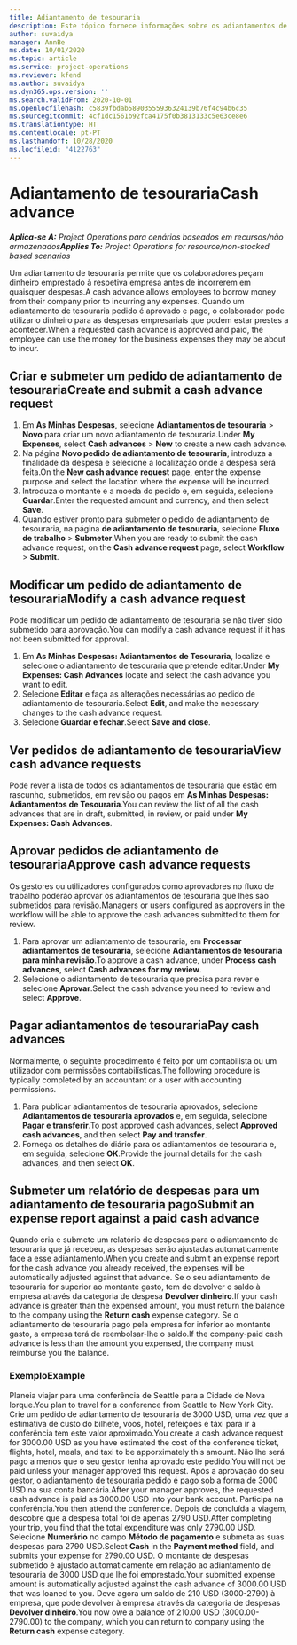 ```yaml
---
title: Adiantamento de tesouraria
description: Este tópico fornece informações sobre os adiantamentos de tesouraria.
author: suvaidya
manager: AnnBe
ms.date: 10/01/2020
ms.topic: article
ms.service: project-operations
ms.reviewer: kfend
ms.author: suvaidya
ms.dyn365.ops.version: ''
ms.search.validFrom: 2020-10-01
ms.openlocfilehash: c5839fbdab58903555936324139b76f4c94b6c35
ms.sourcegitcommit: 4cf1dc1561b92fca4175f0b3813133c5e63ce8e6
ms.translationtype: HT
ms.contentlocale: pt-PT
ms.lasthandoff: 10/28/2020
ms.locfileid: "4122763"
---
```

# <a name="cash-advance"></a><span data-ttu-id="a94d6-103">Adiantamento de tesouraria</span><span class="sxs-lookup"><span data-stu-id="a94d6-103">Cash advance</span></span>

<span data-ttu-id="a94d6-104">_**Aplica-se A:** Project Operations para cenários baseados em recursos/não armazenados_</span><span class="sxs-lookup"><span data-stu-id="a94d6-104">_**Applies To:** Project Operations for resource/non-stocked based scenarios_</span></span>

<span data-ttu-id="a94d6-105">Um adiantamento de tesouraria permite que os colaboradores peçam dinheiro emprestado à respetiva empresa antes de incorrerem em quaisquer despesas.</span><span class="sxs-lookup"><span data-stu-id="a94d6-105">A cash advance allows employees to borrow money from their company prior to incurring any expenses.</span></span> <span data-ttu-id="a94d6-106">Quando um adiantamento de tesouraria pedido é aprovado e pago, o colaborador pode utilizar o dinheiro para as despesas empresariais que podem estar prestes a acontecer.</span><span class="sxs-lookup"><span data-stu-id="a94d6-106">When a requested cash advance is approved and paid, the employee can use the money for the business expenses they may be about to incur.</span></span> 

## <a name="create-and-submit-a-cash-advance-request"></a><span data-ttu-id="a94d6-107">Criar e submeter um pedido de adiantamento de tesouraria</span><span class="sxs-lookup"><span data-stu-id="a94d6-107">Create and submit a cash advance request</span></span>

1. <span data-ttu-id="a94d6-108">Em **As Minhas Despesas**, selecione **Adiantamentos de tesouraria** > **Novo** para criar um novo adiantamento de tesouraria.</span><span class="sxs-lookup"><span data-stu-id="a94d6-108">Under **My Expenses**, select **Cash advances** > **New** to create a new cash advance.</span></span> 
2. <span data-ttu-id="a94d6-109">Na página **Novo pedido de adiantamento de tesouraria**, introduza a finalidade da despesa e selecione a localização onde a despesa será feita.</span><span class="sxs-lookup"><span data-stu-id="a94d6-109">On the **New cash advance request** page, enter the expense purpose and select the location where the expense will be incurred.</span></span>
3. <span data-ttu-id="a94d6-110">Introduza o montante e a moeda do pedido e, em seguida, selecione **Guardar**.</span><span class="sxs-lookup"><span data-stu-id="a94d6-110">Enter the requested amount and currency, and then select **Save**.</span></span> 
4. <span data-ttu-id="a94d6-111">Quando estiver pronto para submeter o pedido de adiantamento de tesouraria, na página **de adiantamento de tesouraria**, selecione **Fluxo de trabalho** > **Submeter**.</span><span class="sxs-lookup"><span data-stu-id="a94d6-111">When you are ready to submit the cash advance request, on the **Cash advance request** page, select **Workflow** > **Submit**.</span></span>

## <a name="modify-a-cash-advance-request"></a><span data-ttu-id="a94d6-112">Modificar um pedido de adiantamento de tesouraria</span><span class="sxs-lookup"><span data-stu-id="a94d6-112">Modify a cash advance request</span></span>

<span data-ttu-id="a94d6-113">Pode modificar um pedido de adiantamento de tesouraria se não tiver sido submetido para aprovação.</span><span class="sxs-lookup"><span data-stu-id="a94d6-113">You can modify a cash advance request if it has not been submitted for approval.</span></span>

1. <span data-ttu-id="a94d6-114">Em **As Minhas Despesas: Adiantamentos de Tesouraria**, localize e selecione o adiantamento de tesouraria que pretende editar.</span><span class="sxs-lookup"><span data-stu-id="a94d6-114">Under **My Expenses: Cash Advances** locate and select the cash advance you want to edit.</span></span>
2. <span data-ttu-id="a94d6-115">Selecione **Editar** e faça as alterações necessárias ao pedido de adiantamento de tesouraria.</span><span class="sxs-lookup"><span data-stu-id="a94d6-115">Select **Edit**, and make the necessary changes to the cash advance request.</span></span> 
3. <span data-ttu-id="a94d6-116">Selecione **Guardar e fechar**.</span><span class="sxs-lookup"><span data-stu-id="a94d6-116">Select **Save and close**.</span></span>


## <a name="view-cash-advance-requests"></a><span data-ttu-id="a94d6-117">Ver pedidos de adiantamento de tesouraria</span><span class="sxs-lookup"><span data-stu-id="a94d6-117">View cash advance requests</span></span>
<span data-ttu-id="a94d6-118">Pode rever a lista de todos os adiantamentos de tesouraria que estão em rascunho, submetidos, em revisão ou pagos em **As Minhas Despesas: Adiantamentos de Tesouraria**.</span><span class="sxs-lookup"><span data-stu-id="a94d6-118">You can review the list of all the cash advances that are in draft, submitted, in review, or paid under **My Expenses: Cash Advances**.</span></span> 

## <a name="approve-cash-advance-requests"></a><span data-ttu-id="a94d6-119">Aprovar pedidos de adiantamento de tesouraria</span><span class="sxs-lookup"><span data-stu-id="a94d6-119">Approve cash advance requests</span></span>

<span data-ttu-id="a94d6-120">Os gestores ou utilizadores configurados como aprovadores no fluxo de trabalho poderão aprovar os adiantamentos de tesouraria que lhes são submetidos para revisão.</span><span class="sxs-lookup"><span data-stu-id="a94d6-120">Managers or users configured as approvers in the workflow will be able to approve the cash advances submitted to them for review.</span></span> 

1. <span data-ttu-id="a94d6-121">Para aprovar um adiantamento de tesouraria, em **Processar adiantamentos de tesouraria**, selecione **Adiantamentos de tesouraria para minha revisão**.</span><span class="sxs-lookup"><span data-stu-id="a94d6-121">To approve a cash advance, under **Process cash advances**, select **Cash advances for my review**.</span></span>
2. <span data-ttu-id="a94d6-122">Selecione o adiantamento de tesouraria que precisa para rever e selecione **Aprovar**.</span><span class="sxs-lookup"><span data-stu-id="a94d6-122">Select the cash advance you need to review and select **Approve**.</span></span>  

## <a name="pay-cash-advances"></a><span data-ttu-id="a94d6-123">Pagar adiantamentos de tesouraria</span><span class="sxs-lookup"><span data-stu-id="a94d6-123">Pay cash advances</span></span> 
<span data-ttu-id="a94d6-124">Normalmente, o seguinte procedimento é feito por um contabilista ou um utilizador com permissões contabilísticas.</span><span class="sxs-lookup"><span data-stu-id="a94d6-124">The following procedure is typically completed by an accountant or a user with accounting permissions.</span></span>

1. <span data-ttu-id="a94d6-125">Para publicar adiantamentos de tesouraria aprovados, selecione **Adiantamentos de tesouraria aprovados** e, em seguida, selecione **Pagar e transferir**.</span><span class="sxs-lookup"><span data-stu-id="a94d6-125">To post approved cash advances, select **Approved cash advances**, and then select **Pay and transfer**.</span></span>  
2. <span data-ttu-id="a94d6-126">Forneça os detalhes do diário para os adiantamentos de tesouraria e, em seguida, selecione **OK**.</span><span class="sxs-lookup"><span data-stu-id="a94d6-126">Provide the journal details for the cash advances, and then select **OK**.</span></span> 

## <a name="submit-an-expense-report-against-a-paid-cash-advance"></a><span data-ttu-id="a94d6-127">Submeter um relatório de despesas para um adiantamento de tesouraria pago</span><span class="sxs-lookup"><span data-stu-id="a94d6-127">Submit an expense report against a paid cash advance</span></span> 

<span data-ttu-id="a94d6-128">Quando cria e submete um relatório de despesas para o adiantamento de tesouraria que já recebeu, as despesas serão ajustadas automaticamente face a esse adiantamento.</span><span class="sxs-lookup"><span data-stu-id="a94d6-128">When you create and submit an expense report for the cash advance you already received, the expenses will be automatically adjusted against that advance.</span></span> <span data-ttu-id="a94d6-129">Se o seu adiantamento de tesouraria for superior ao montante gasto, tem de devolver o saldo à empresa através da categoria de despesa **Devolver dinheiro**.</span><span class="sxs-lookup"><span data-stu-id="a94d6-129">If your cash advance is greater than the expensed amount, you must return the balance to the company using the **Return cash** expense category.</span></span> <span data-ttu-id="a94d6-130">Se o adiantamento de tesouraria pago pela empresa for inferior ao montante gasto, a empresa terá de reembolsar-lhe o saldo.</span><span class="sxs-lookup"><span data-stu-id="a94d6-130">If the company-paid cash advance is less than the amount you expensed, the company must reimburse you the balance.</span></span> 

### <a name="example"></a><span data-ttu-id="a94d6-131">Exemplo</span><span class="sxs-lookup"><span data-stu-id="a94d6-131">Example</span></span>
<span data-ttu-id="a94d6-132">Planeia viajar para uma conferência de Seattle para a Cidade de Nova Iorque.</span><span class="sxs-lookup"><span data-stu-id="a94d6-132">You plan to travel for a conference from Seattle to New York City.</span></span> <span data-ttu-id="a94d6-133">Crie um pedido de adiantamento de tesouraria de 3000 USD, uma vez que a estimativa de custo do bilhete, voos, hotel, refeições e táxi para ir à conferência tem este valor aproximado.</span><span class="sxs-lookup"><span data-stu-id="a94d6-133">You create a cash advance request for 3000.00 USD as you have estimated the cost of the conference ticket, flights, hotel, meals, and taxi to be apporximately this amount.</span></span> <span data-ttu-id="a94d6-134">Não lhe será pago a menos que o seu gestor tenha aprovado este pedido.</span><span class="sxs-lookup"><span data-stu-id="a94d6-134">You will not be paid unless your manager approved this request.</span></span> <span data-ttu-id="a94d6-135">Após a aprovação do seu gestor, o adiantamento de tesouraria pedido é pago sob a forma de 3000 USD na sua conta bancária.</span><span class="sxs-lookup"><span data-stu-id="a94d6-135">After your manager approves, the requested cash advance is paid as 3000.00 USD into your bank account.</span></span> <span data-ttu-id="a94d6-136">Participa na conferência.</span><span class="sxs-lookup"><span data-stu-id="a94d6-136">You then attend the conference.</span></span> <span data-ttu-id="a94d6-137">Depois de concluída a viagem, descobre que a despesa total foi de apenas 2790 USD.</span><span class="sxs-lookup"><span data-stu-id="a94d6-137">After completing your trip, you find that the total expenditure was only 2790.00 USD.</span></span> <span data-ttu-id="a94d6-138">Selecione **Numerário** no campo **Método de pagamento** e submeta as suas despesas para 2790 USD.</span><span class="sxs-lookup"><span data-stu-id="a94d6-138">Select **Cash** in the **Payment method** field, and submits your expense for 2790.00 USD.</span></span> <span data-ttu-id="a94d6-139">O montante de despesas submetido é ajustado automaticamente em relação ao adiantamento de tesouraria de 3000 USD que lhe foi emprestado.</span><span class="sxs-lookup"><span data-stu-id="a94d6-139">Your submitted expense amount is automatically adjusted against the cash advance of 3000.00 USD that was loaned to you.</span></span> <span data-ttu-id="a94d6-140">Deve agora um saldo de 210 USD (3000-2790) à empresa, que pode devolver à empresa através da categoria de despesas **Devolver dinheiro**.</span><span class="sxs-lookup"><span data-stu-id="a94d6-140">You now owe a balance of 210.00 USD (3000.00-2790.00) to the company, which you can return to company using the **Return cash** expense category.</span></span> 

